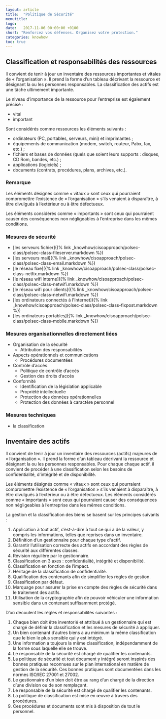 ```yaml
---
layout: article
title:  "Politique de Sécurité"
menutitle:  
logo:
date:   2017-11-06 00:00:00 +0100
short: "Renforcez vos défenses. Organisez votre protection."
categories: knowhow
toc: true
---
```

## Classification et responsabilités des ressources
Il convient de tenir à jour un inventaire des ressources importantes et vitales de « l’organisation ». Il prend la forme d’un tableau décrivant la ressource et désignant la ou les personnes responsables. La classification des actifs est une tâche ultimement importante.

Le niveau d’importance de la ressource pour l’entreprise est également précisé :

* vital
* important

Sont considérés comme ressources les éléments suivants :

* ordinateurs (PC, portables, serveurs, mini) et imprimantes ;
* équipements de communication (modem, switch, routeur, Pabx, fax, etc.) ;
* fichiers et bases de données (quels que soient leurs supports : disques, CD Rom, bandes, etc.) ;
* applications (logiciels) ;
* documents (contrats, procédures, plans, archives, etc.).

### Remarque

Les éléments désignés comme « vitaux » sont ceux qui pourraient compromettre l’existence de « l’organisation » s’ils venaient à disparaître, à être divulgués à l’extérieur ou à être défectueux.

Les éléments considérés comme « importants » sont ceux qui pourraient causer des conséquences non négligeables à l’entreprise dans les mêmes conditions.


### Mesures de sécurité

* [les serveurs fichier]({% link _knowhow/cisoapproach/polsec-class/polsec-class-fileserver.markdown %})
* [les serveurs mail]({% link _knowhow/cisoapproach/polsec-class/polsec-class-email.markdown %})
* [le réseau fixe]({% link _knowhow/cisoapproach/polsec-class/polsec-class-netfix.markdown %})
* [le réseau wifi interne]({% link _knowhow/cisoapproach/polsec-class/polsec-class-netwifi.markdown %})
* [le réseau wifi pour clients]({% link _knowhow/cisoapproach/polsec-class/polsec-class-netwifi.markdown %})
* [les ordinateurs connectés à l'Internet]({% link _knowhow/cisoapproach/polsec-class/polsec-class-fixpost.markdown %})
* [les ordinateurs portables]({% link _knowhow/cisoapproach/polsec-class/polsec-class-mobile.markdown %})

### Mesures organisationnelles directement liées

* Organisation de la sécurité
  * Attribution des responsabilités
* Aspects opérationnels et communications
  * Procédures documentées
* Contrôle d’accès
  * Politique de contrôle d’accès
  * Gestion des droits d’accès
* Conformité
  * Identification de la législation applicable
  * Propriété intellectuelle
  * Protection des données opérationnelles
  * Protection des données à caractère personnel

### Mesures techniques

* la classification


## Inventaire des actifs

Il convient de tenir à jour un inventaire des ressources (actifs) majeures de « l’organisation ». Il prend la forme d’un tableau décrivant la ressource et désignant la ou les personnes responsables. Pour chaque chaque actif, il convient de procéder à une classification selon les besoins de confidentialité, d'intégrité et de disponibilité.

Les éléments désignés comme « vitaux » sont ceux qui pourraient compromettre l’existence de « l’organisation » s’ils venaient à disparaître, à être divulgués à l’extérieur ou à être défectueux. Les éléments considérés comme « importants » sont ceux qui pourraient causer des conséquences non négligeables à l’entreprise dans les mêmes conditions.

La gestion et la classification des biens se basent sur les principes suivants :

1. Application à tout actif, c’est-à-dire à tout ce qui a de la valeur, y compris les informations, telles que reprises dans un inventaire.
2. Définition d’un gestionnaire pour chaque type d'actif.
3. Garantir l’utilisation correcte des actifs en accordant des règles de sécurité aux différentes classes.
4. Révision régulière par le gestionnaire.
5. Classification en 3 axes : confidentialité, intégrité et disponibilité.
6. Classification en fonction de l’impact.
7. Héritage de la classification de confidentialité.
8. Qualification des contenants afin de simplifier les règles de gestion.
9. Classification par défaut.
10. Marquage pour assurer la prise en compte des règles de sécurité dans le traitement des actifs.
11. Utilisation de la cryptographie afin de pouvoir véhiculer une information sensible dans un contenant suffisamment protégé.

D’où découlent les règles et responsabilités suivantes :

1. Chaque bien doit être inventorié et attribué à un gestionnaire qui est chargé de définir la classification et les mesures de sécurité à appliquer.
2. Un bien contenant d’autres biens a au minimum la même classification que le bien le plus sensible qui y est intégré.
3. Une information a toujours la même classification, indépendamment de la forme sous laquelle elle se trouve.
4. Le responsable de la sécurité est chargé de qualifier les contenants.
5. La politique de sécurité et tout document y intégré seront inspirés des bonnes pratiques reconnues sur le plan international en matière de gestion de la sécurité. Ces bonnes pratiques sont documentées dans les normes ISO/IEC 27001 et 27002.
6. Le gestionnaire d’un bien doit être au rang d’un chargé de la direction d’une division ou de son remplaçant.
7. Le responsable de la sécurité est chargé de qualifier les contenants.
8. La politique de classification est mise en œuvre à travers des procédures.
9. Ces procédures et documents sont mis à disposition de tout le personnel.
